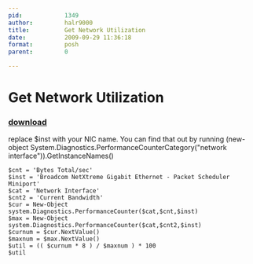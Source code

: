 ```yaml
---
pid:            1349
author:         halr9000
title:          Get Network Utilization
date:           2009-09-29 11:36:18
format:         posh
parent:         0

---
```


# Get Network Utilization

### [download](Scripts\1349.ps1)

replace $inst with your NIC name. You can find that out by running (new-object System.Diagnostics.PerformanceCounterCategory("network interface")).GetInstanceNames()

```posh
$cnt = 'Bytes Total/sec'
$inst = 'Broadcom NetXtreme Gigabit Ethernet - Packet Scheduler Miniport'
$cat = 'Network Interface'
$cnt2 = 'Current Bandwidth'
$cur = New-Object system.Diagnostics.PerformanceCounter($cat,$cnt,$inst)
$max = New-Object system.Diagnostics.PerformanceCounter($cat,$cnt2,$inst)
$curnum = $cur.NextValue()
$maxnum = $max.NextValue()
$util = (( $curnum * 8 ) / $maxnum ) * 100
$util
```
